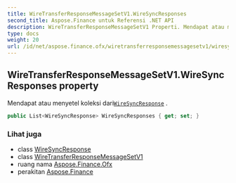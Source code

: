 ```yaml
---
title: WireTransferResponseMessageSetV1.WireSyncResponses
second_title: Aspose.Finance untuk Referensi .NET API
description: WireTransferResponseMessageSetV1 Properti. Mendapat atau menyetel koleksi dariWireSyncResponse .
type: docs
weight: 20
url: /id/net/aspose.finance.ofx/wiretransferresponsemessagesetv1/wiresyncresponses/
---
```

## WireTransferResponseMessageSetV1.WireSyncResponses property

Mendapat atau menyetel koleksi dari[`WireSyncResponse`](../../../aspose.finance.ofx.wiretransfer/wiresyncresponse/) .

```csharp
public List<WireSyncResponse> WireSyncResponses { get; set; }
```

### Lihat juga

* class [WireSyncResponse](../../../aspose.finance.ofx.wiretransfer/wiresyncresponse/)
* class [WireTransferResponseMessageSetV1](../)
* ruang nama [Aspose.Finance.Ofx](../../wiretransferresponsemessagesetv1/)
* perakitan [Aspose.Finance](../../../)


